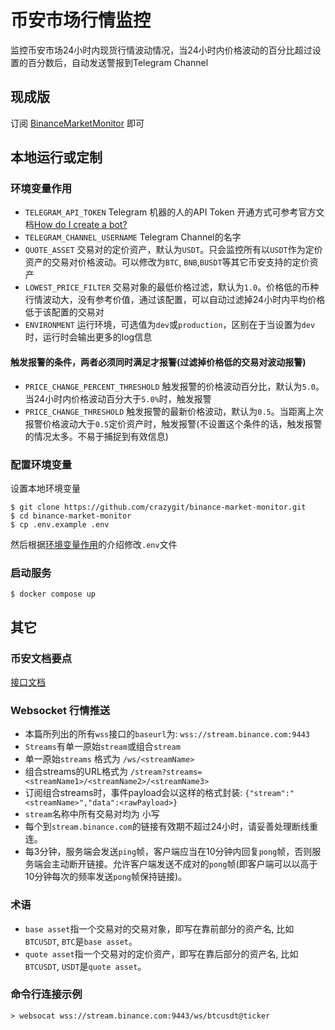 # 币安市场行情监控

监控币安市场24小时内现货行情波动情况，当24小时内价格波动的百分比超过设置的百分数后，自动发送警报到Telegram Channel

## 现成版

订阅 [BinanceMarketMonitor](https://t.me/BinanceMarketMonitor) 即可

## 本地运行或定制

### 环境变量作用

- `TELEGRAM_API_TOKEN` Telegram 机器的人的API Token
  开通方式可参考官方文档[How do I create a bot?](https://core.telegram.org/bots#3-how-do-i-create-a-bot)
- `TELEGRAM_CHANNEL_USERNAME` Telegram Channel的名字
- `QUOTE_ASSET` 交易对的定价资产，默认为`USDT`。只会监控所有以`USDT`作为定价资产的交易对价格波动。可以修改为`BTC`, `BNB`,`BUSDT`等其它币安支持的定价资产
- `LOWEST_PRICE_FILTER` 交易对象的最低价格过滤，默认为`1.0`。价格低的币种行情波动大，没有参考价值，通过该配置，可以自动过滤掉24小时内平均价格低于该配置的交易对
- `ENVIRONMENT` 运行环境，可选值为`dev`或`production`，区别在于当设置为`dev`时，运行时会输出更多的log信息

#### 触发报警的条件，两者必须同时满足才报警(过滤掉价格低的交易对波动报警)

- `PRICE_CHANGE_PERCENT_THRESHOLD` 触发报警的价格波动百分比，默认为`5.0`。当24小时内价格波动百分大于`5.0%`时，触发报警
- `PRICE_CHANGE_THRESHOLD` 触发报警的最新价格波动，默认为`0.5`。当距离上次报警价格波动大于`0.5`定价资产时，触发报警(不设置这个条件的话，触发报警的情况太多。不易于捕捉到有效信息)

### 配置环境变量

设置本地环境变量

```shell
$ git clone https://github.com/crazygit/binance-market-monitor.git
$ cd binance-market-monitor
$ cp .env.example .env
```

然后根据[环境变量作用](#环境变量作用)的介绍修改`.env`文件

### 启动服务

```shell
$ docker compose up
```

## 其它

### 币安文档要点

[接口文档](https://binance-docs.github.io/apidocs/spot/cn/)

### Websocket 行情推送

- 本篇所列出的所有`wss`接口的`baseurl`为: `wss://stream.binance.com:9443`
- `Streams`有单一原始`stream`或组合`stream`
- 单一原始`streams` 格式为 `/ws/<streamName>`
- 组合streams的URL格式为 `/stream?streams=<streamName1>/<streamName2>/<streamName3>`
- 订阅组合streams时，事件payload会以这样的格式封装: `{"stream":"<streamName>","data":<rawPayload>}`
- `stream`名称中所有交易对均为 小写
- 每个到`stream.binance.com`的链接有效期不超过24小时，请妥善处理断线重连。
- 每3分钟，服务端会发送`ping`帧，客户端应当在10分钟内回复`pong`帧，否则服务端会主动断开链接。允许客户端发送不成对的`pong`帧(即客户端可以以高于10分钟每次的频率发送`pong`帧保持链接)。

### 术语

- `base asset`指一个交易对的交易对象，即写在靠前部分的资产名, 比如`BTCUSDT`, `BTC`是`base asset`。
- `quote asset`指一个交易对的定价资产，即写在靠后部分的资产名, 比如`BTCUSDT`, `USDT`是`quote asset`。

### 命令行连接示例

```shell
> websocat wss://stream.binance.com:9443/ws/btcusdt@ticker
```
